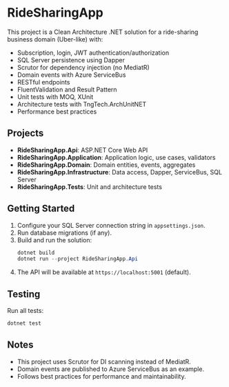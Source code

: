 # RideSharingApp

This project is a Clean Architecture .NET solution for a ride-sharing business domain (Uber-like) with:
- Subscription, login, JWT authentication/authorization
- SQL Server persistence using Dapper
- Scrutor for dependency injection (no MediatR)
- Domain events with Azure ServiceBus
- RESTful endpoints
- FluentValidation and Result Pattern
- Unit tests with MOQ, XUnit
- Architecture tests with TngTech.ArchUnitNET
- Performance best practices

## Projects
- **RideSharingApp.Api**: ASP.NET Core Web API
- **RideSharingApp.Application**: Application logic, use cases, validators
- **RideSharingApp.Domain**: Domain entities, events, aggregates
- **RideSharingApp.Infrastructure**: Data access, Dapper, ServiceBus, SQL Server
- **RideSharingApp.Tests**: Unit and architecture tests

## Getting Started
1. Configure your SQL Server connection string in `appsettings.json`.
2. Run database migrations (if any).
3. Build and run the solution:
   ```powershell
   dotnet build
   dotnet run --project RideSharingApp.Api
   ```
4. The API will be available at `https://localhost:5001` (default).

## Testing
Run all tests:
```powershell
dotnet test
```

## Notes
- This project uses Scrutor for DI scanning instead of MediatR.
- Domain events are published to Azure ServiceBus as an example.
- Follows best practices for performance and maintainability.
